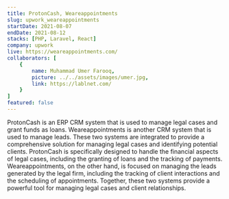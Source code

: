 ```yaml
---
title: ProtonCash, Weareappointments
slug: upwork_weareappointments
startDate: 2021-08-07
endDate: 2021-08-12
stacks: [PHP, Laravel, React]
company: upwork
live: https://weareappointments.com/
collaborators: [
    {
        name: Muhammad Umer Farooq,
        picture: ../../assets/images/umer.jpg,
        link: https://lablnet.com/
    }
]
featured: false
---
```


ProtonCash is an ERP CRM system that is used to manage legal cases and grant funds as loans. Weareappointments is another CRM system that is used to manage leads. These two systems are integrated to provide a comprehensive solution for managing legal cases and identifying potential clients. ProtonCash is specifically designed to handle the financial aspects of legal cases, including the granting of loans and the tracking of payments.
Weareappointments, on the other hand, is focused on managing the leads generated by the legal firm, including the tracking of client interactions and the scheduling of appointments. Together, these two systems provide a powerful tool for managing legal cases and client relationships.
